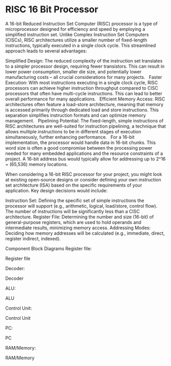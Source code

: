 # RISC 16 Bit Processor
A 16-bit Reduced Instruction Set Computer (RISC) processor is a type of microprocessor designed for efficiency and speed by employing a simplified instruction set. Unlike Complex Instruction Set Computers (CISCs), RISC architectures utilize a smaller number of fixed-length instructions, typically executed in a single clock cycle. This streamlined approach leads to several advantages:   

Simplified Design: The reduced complexity of the instruction set translates to a simpler processor design, requiring fewer transistors. This can result in lower power consumption, smaller die size, and potentially lower manufacturing costs – all crucial considerations for many projects.   
Faster Execution: With most instructions executing in a single clock cycle, RISC processors can achieve higher instruction throughput compared to CISC processors that often have multi-cycle instructions. This can lead to better overall performance for many applications.   
Efficient Memory Access: RISC architectures often feature a load-store architecture, meaning that memory is accessed primarily through dedicated load and store instructions. This separation simplifies instruction formats and can optimize memory management.   
Pipelining Potential: The fixed-length, simple instructions of RISC architectures are well-suited for instruction pipelining, a technique that allows multiple instructions to be in different stages of execution simultaneously, further enhancing performance.   
For a 16-bit implementation, the processor would handle data in 16-bit chunks. This word size is often a good compromise between the processing power needed for many embedded applications and the resource constraints of a project. A 16-bit address bus would typically allow for addressing up to 2^16 = (65,536) memory locations.   

When considering a 16-bit RISC processor for your project, you might look at existing open-source designs or consider defining your own instruction set architecture (ISA) based on the specific requirements of your application. Key design decisions would include:

Instruction Set: Defining the specific set of simple instructions the processor will support (e.g., arithmetic, logical, load/store, control flow). The number of instructions will be significantly less than a CISC architecture.
Register File: Determining the number and size (16-bit) of general-purpose registers, which are used to hold operands and intermediate results, minimizing memory access.
Addressing Modes: Deciding how memory addresses will be calculated (e.g., immediate, direct, register indirect, indexed).

Component Block Diagrams
Register file:

Register file

Decoder:

Decoder

ALU:

ALU

Control Unit:

Control Unit

PC:

PC

RAM/Memory:

RAM/Memory
